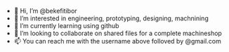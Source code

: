 - 👋 Hi, I’m @bekefitibor
- 👀 I’m interested in engineering, prototyping, designing, machnining
- 🌱 I’m currently learning using github
- 💞️ I’m looking to collaborate on shared files for a complete machineshop
- 📫 You can reach me with the username above folloved by @gmail.com

<!---
bekefitibor/bekefitibor is a ✨ special ✨ repository because its `README.md` (this file) appears on your GitHub profile.
You can click the Preview link to take a look at your changes.
--->

